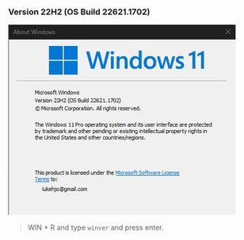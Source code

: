 ### **Version 22H2 (OS Build 22621.1702)**

<img src="/assets/Windows/winver.png">

> WIN + R and type `winver` and press enter. 